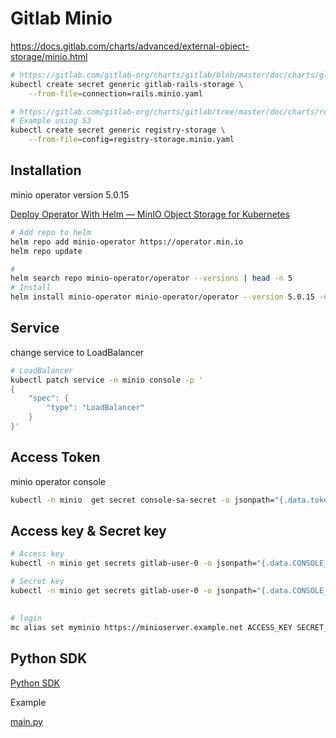 # Gitlab Minio

https://docs.gitlab.com/charts/advanced/external-object-storage/minio.html

```bash
# https://gitlab.com/gitlab-org/charts/gitlab/blob/master/doc/charts/globals.md#connection
kubectl create secret generic gitlab-rails-storage \
    --from-file=connection=rails.minio.yaml

# https://gitlab.com/gitlab-org/charts/gitlab/tree/master/doc/charts/registry/#storage
# Example using S3
kubectl create secret generic registry-storage \
    --from-file=config=registry-storage.minio.yaml
```

## Installation

minio operator version 5.0.15

[Deploy Operator With Helm — MinIO Object Storage for Kubernetes](https://min.io/docs/minio/kubernetes/upstream/operations/install-deploy-manage/deploy-operator-helm.html)

```bash
# Add repo to helm
helm repo add minio-operator https://operator.min.io
helm repo update

#
helm search repo minio-operator/operator --versions | head -n 5
# Install
helm install minio-operator minio-operator/operator --version 5.0.15 -n minio --create-namespace
```

## Service

change service to LoadBalancer

```bash
# LoadBalancer
kubectl patch service -n minio console -p '
{
    "spec": {
        "type": "LoadBalancer"
    }
}'
```

## Access Token

minio operator console

```bash
kubectl -n minio  get secret console-sa-secret -o jsonpath="{.data.token}" | base64 --decode ; echo
```

## Access key & Secret key

```bash
# Access key
kubectl -n minio get secrets gitlab-user-0 -o jsonpath="{.data.CONSOLE_ACCESS_KEY}" | base64 --decode ; echo

# Secret key
kubectl -n minio get secrets gitlab-user-0 -o jsonpath="{.data.CONSOLE_SECRET_KEY}" | base64 --decode ; echo
```

##

```bash
# login
mc alias set myminio https://minioserver.example.net ACCESS_KEY SECRET_KEY
```

## Python SDK

[Python SDK](https://min.io/docs/minio/linux/developers/python/minio-py.html)

Example

[main.py](main.py)